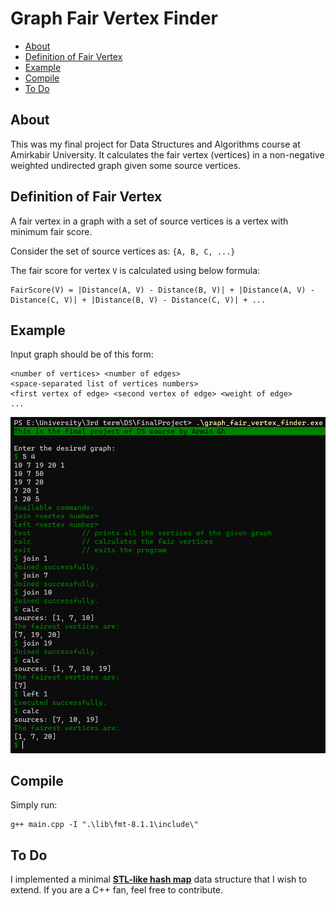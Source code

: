
# Graph Fair Vertex Finder

- [About](#about)
- [Definition of Fair Vertex](#definition-of-fair-vertex)
- [Example](#example)
- [Compile](#compile)
- [To Do](#to-do)

## About
This was my final project for Data Structures and Algorithms course at Amirkabir University.
It calculates the fair vertex (vertices) in a non-negative weighted undirected graph given some source vertices.

## Definition of Fair Vertex
A fair vertex in a graph with a set of source vertices is a vertex with minimum fair score.

Consider the set of source vertices as: `{A, B, C, ...}`

The fair score for vertex `V` is calculated using below formula:

```
FairScore(V) = |Distance(A, V) - Distance(B, V)| + |Distance(A, V) - Distance(C, V)| + |Distance(B, V) - Distance(C, V)| + ...
```

## Example
Input graph should be of this form:
```
<number of vertices> <number of edges>
<space-separated list of vertices numbers>
<first vertex of edge> <second vertex of edge> <weight of edge>
...
```
![Example](/screenshot/screenshot.png "Example")

## Compile
Simply run:
```
g++ main.cpp -I ".\lib\fmt-8.1.1\include\"
```

## To Do
I implemented a minimal **[STL-like hash map](hash_map.hpp)** data structure that I wish to extend.
If you are a C++ fan, feel free to contribute.
